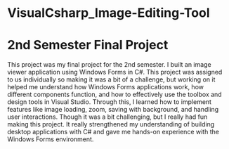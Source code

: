 # VisualCsharp_Image-Editing-Tool
# 2nd Semester Final Project
This project was my final project for the 2nd semester. I built an image viewer application using Windows Forms in C#. This project was assigned to us individually so making it was a bit of a challenge, but working on it helped me understand how Windows Forms applications work, how different components function, and how to effectively use the toolbox and design tools in Visual Studio. Through this, I learned how to implement features like image loading, zoom, saving with background, and handling user interactions. Though it was a bit challenging, but I really had fun making this project. It really strengthened my understanding of building desktop applications with C# and gave me hands-on experience with the Windows Forms environment.
